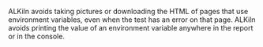 ALKiln avoids taking pictures or downloading the HTML of pages that use environment variables, even when the test has an error on that page. ALKiln avoids printing the value of an environment variable anywhere in the report or in the console.

<!--
TODO:
- Add link to env vars
- Add to security/setup docs/interview - making a test account also helps make sure you don't expose an actual developer's sensitive information
- A Step that pauses pictures
- A Step that resumes pictures
-->
